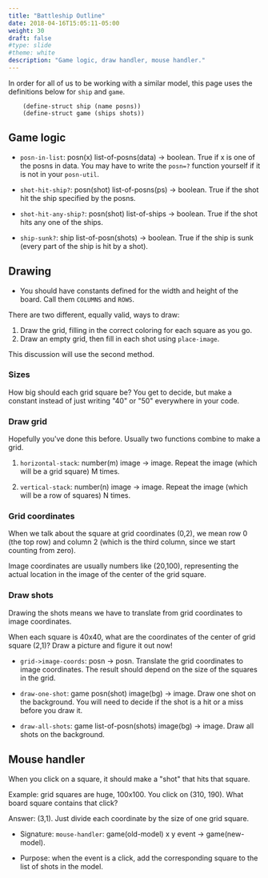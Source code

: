 ```yaml
---
title: "Battleship Outline"
date: 2018-04-16T15:05:11-05:00
weight: 30
draft: false
#type: slide
#theme: white
description: "Game logic, draw handler, mouse handler."
---
```


In order for all of us to be working with a similar model, this page
uses the definitions below for `ship` and `game`.

        (define-struct ship (name posns))
        (define-struct game (ships shots))
        
## Game logic

* `posn-in-list`: posn(x) list-of-posns(data) -> boolean. True if x is
  one of the posns in data. You may have to write the `posn=?`
  function yourself if it is not in your `posn-util`.

* `shot-hit-ship?`: posn(shot) list-of-posns(ps) -> boolean. True if
  the shot hit the ship specified by the posns.
  
* `shot-hit-any-ship?`: posn(shot) list-of-ships -> boolean. True if
  the shot hits any one of the ships.

* `ship-sunk?`: ship list-of-posn(shots) -> boolean. True if the ship
  is sunk (every part of the ship is hit by a shot).

## Drawing

* You should have constants defined for the width and height of the board. 
Call them `COLUMNS` and `ROWS`.

There are two different, equally valid, ways to draw:

1. Draw the grid, filling in the correct coloring for each square as you go.
2. Draw an empty grid, then fill in each shot using `place-image`. 

This discussion will use the second method.

### Sizes

How big should each grid square be? You get to decide, but make a
constant instead of just writing "40" or "50" everywhere in your code.

### Draw grid

Hopefully you've done this before. Usually two functions combine to make a grid. 

1. `horizontal-stack`: number(m) image -> image. Repeat the image
   (which will be a grid square) M times.
   
2. `vertical-stack`: number(n) image -> image. Repeat the image (which
   will be a row of squares) N times.

### Grid coordinates

When we talk about the square at grid coordinates (0,2), we mean row 0
(the top row) and column 2 (which is the third column, since we start
counting from zero).

Image coordinates are usually numbers like (20,100), representing the
actual location in the image of the center of the grid square.

### Draw shots

Drawing the shots means we have to translate from grid coordinates to image coordinates.

When each square is 40x40, what are the coordinates of the center of grid square (2,1)? 
Draw a picture and figure it out now!

* `grid->image-coords`: posn -> posn. Translate the grid coordinates
  to image coordinates. The result should depend on the size of the squares in the grid.

* `draw-one-shot`: game posn(shot) image(bg) -> image. Draw one shot
  on the background. You will need to decide if the shot is a hit or
  a miss before you draw it.

* `draw-all-shots`: game list-of-posn(shots) image(bg) -> image. Draw
  all shots on the background.
  
## Mouse handler

When you click on a square, it should make a "shot" that hits that square.

Example: grid squares are huge, 100x100. You click on (310, 190). What
board square contains that click?

Answer: (3,1). Just divide each coordinate by the size of one grid square.

* Signature: `mouse-handler`: game(old-model) x y event -> game(new-model). 

* Purpose: when the event is a click, add the corresponding square to
  the list of shots in the model.
